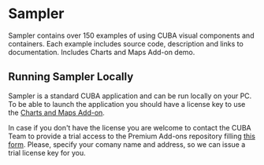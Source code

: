 Sampler
=========

Sampler contains over 150 examples of using CUBA visual components and containers. Each example includes source code, description and links to documentation.
Includes Charts and Maps Add-on demo.

Running Sampler Locally
------

Sampler is a standard CUBA application and can be run locally on your PC. To be able to launch the application you should have a license key to use the [Charts and Maps Add-on](https://www.cuba-platform.com/add-ons). 

In case if you don't have the license you are welcome to contact the CUBA Team to provide a trial access to the Premium Add-ons repository filling [this form](https://www.cuba-platform.com/contacts). Please, specify your comany name and address, so we can issue a trial license key for you.
